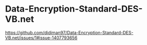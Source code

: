 # Data-Encryption-Standard-DES-VB.net
https://github.com/didiman97/Data-Encryption-Standard-DES-VB.net/issues/1#issue-1407793656

